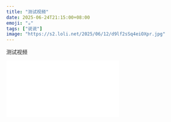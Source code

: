 ```yaml
---
title: "测试视频"
date: 2025-06-24T21:15:00+08:00
emoji: "☕"
tags: ["说说"]
image: "https://s2.loli.net/2025/06/12/d9lf2sSq4eiOXpr.jpg"
---
```

测试视频
<iframe src="//player.bilibili.com/player.html?isOutside=true&aid=603711299&bvid=BV1pB4y1E7fp&cid=851182849&p=1" scrolling="no" border="0" frameborder="no" framespacing="0" allowfullscreen="true"> </iframe>